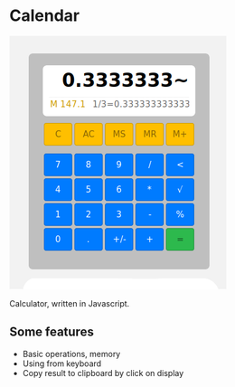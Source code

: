 # Calendar
![image](screenshot.png)

Calculator, written in Javascript.
## Some features
- Basic operations, memory
- Using from keyboard
- Copy result to clipboard by click on display



